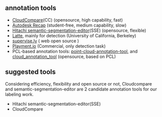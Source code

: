 ## annotation tools

- [CloudCompare](http://cloudcompare.net/)(CC) (opensource, high capability, fast)
- [Autodesk Recap](https://www.autodesk.com/products/recap/overview) (student-free, medium capability, slow)
- [Hitachi semantic-segmentation-editor](https://github.com/Hitachi-Automotive-And-Industry-Lab/semantic-segmentation-editor)(SSE) (opensource, flexible)
- [Latte](https://github.com/bernwang/latte), mainly for detection (University of California, Berkeley)
- [supervise.ly](supervise.ly) ( web open source )
- [Playment.io](Playment.io) (Commercial, only detection task)
- PCL-based annotation tools: [point-cloud-annotation-tool](https://github.com/springzfx/point-cloud-annotation-tool), and [cloud_annotation_tool](https://github.com/yzrobot/cloud_annotation_tool) (opensource, based on PCL)

## suggested tools

Considering efficiency, flexibility and open source or not, Cloudcompare and semantic-segmentation-editor are 2 candidate annotation tools for our labeling work.

- Hitachi semantic-segmentation-editor(SSE)
- CloudCompare
